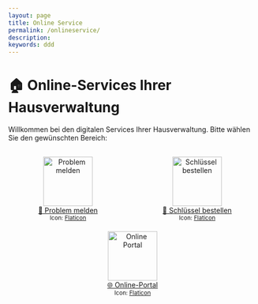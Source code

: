 ```yaml
---
layout: page
title: Online Service
permalink: /onlineservice/
description: 
keywords: ddd
---
```


<style>
.online-service-container {
  display: flex;
  justify-content: space-around;
  flex-wrap: wrap;
  gap: 20px;
  margin-top: 30px;
}

.service-block {
  text-align: center;
  width: 200px;
}

.service-block img {
  width: 100px;
  height: 100px;
  transition: transform 0.3s ease;
}

.service-block img:hover {
  transform: scale(1.15);
}
</style>

# 🏠 Online-Services Ihrer Hausverwaltung

Willkommen bei den digitalen Services Ihrer Hausverwaltung. Bitte wählen Sie den gewünschten Bereich:

<div class="online-service-container">

<div class="service-block">
  <a href="/problem-melden/">
    <img src="https://cdn-icons-png.flaticon.com/512/6195/6195700.png" alt="Problem melden">
    <br/>
    🔧 Problem melden
  </a>
  <br/>
  <small>Icon: <a href="https://www.flaticon.com/free-icon/warning_6195700">Flaticon</a></small>
</div>

<div class="service-block">
  <a href="/schluessel-bestellen/">
    <img src="https://cdn-icons-png.flaticon.com/512/3064/3064197.png" alt="Schlüssel bestellen">
    <br/>
    🔑 Schlüssel bestellen
  </a>
  <br/>
  <small>Icon: <a href="https://www.flaticon.com/free-icon/key_3064197">Flaticon</a></small>
</div>

<div class="service-block">
  <a href="/online-portal/">
    <img src="https://cdn-icons-png.flaticon.com/512/1006/1006771.png" alt="Online Portal">
    <br/>
    🌐 Online-Portal
  </a>
  <br/>
  <small>Icon: <a href="https://www.flaticon.com/free-icon/internet_1006771">Flaticon</a></small>
</div>

</div>
